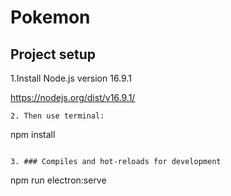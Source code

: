 # Pokemon

## Project setup
1.Install Node.js version 16.9.1

https://nodejs.org/dist/v16.9.1/
```
2. Then use terminal:
```
npm install
```

3. ### Compiles and hot-reloads for development
```
npm run electron:serve
```
